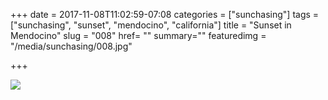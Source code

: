 +++
date = 2017-11-08T11:02:59-07:08
categories = ["sunchasing"]
tags = ["sunchasing", "sunset", "mendocino", "california"]
title = "Sunset in Mendocino"
slug = "008"
href= ""
summary=""
featuredimg = "/media/sunchasing/008.jpg"

+++

<img src="/media/sunchasing/008.jpg" />